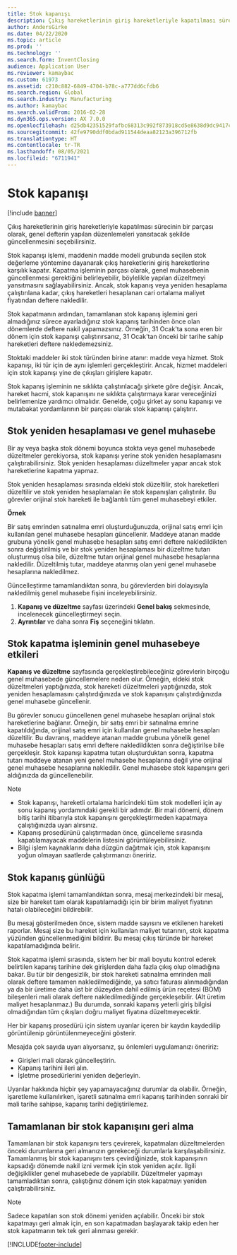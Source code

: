 ```yaml
---
title: Stok kapanışı
description: Çıkış hareketlerinin giriş hareketleriyle kapatılması sürecinin bir parçası olarak, genel defterin yapılan düzenlemeleri yansıtacak şekilde güncellenmesini seçebilirsiniz.
author: AndersGirke
ms.date: 04/22/2020
ms.topic: article
ms.prod: ''
ms.technology: ''
ms.search.form: InventClosing
audience: Application User
ms.reviewer: kamaybac
ms.custom: 61973
ms.assetid: c210c882-6849-4704-b78c-a777dd6cfdb6
ms.search.region: Global
ms.search.industry: Manufacturing
ms.author: kamaybac
ms.search.validFrom: 2016-02-28
ms.dyn365.ops.version: AX 7.0.0
ms.openlocfilehash: d25db42351529fafbc68313c992f873918cd5e8638d9dc9417cb04f1ba5698f3
ms.sourcegitcommit: 42fe9790ddf0bdad911544deaa82123a396712fb
ms.translationtype: HT
ms.contentlocale: tr-TR
ms.lasthandoff: 08/05/2021
ms.locfileid: "6711941"
---
```

# <a name="inventory-close"></a>Stok kapanışı

[!include [banner](../includes/banner.md)]

Çıkış hareketlerinin giriş hareketleriyle kapatılması sürecinin bir parçası olarak, genel defterin yapılan düzenlemeleri yansıtacak şekilde güncellenmesini seçebilirsiniz.

Stok kapanışı işlemi, maddenin madde modeli grubunda seçilen stok değerleme yöntemine dayanarak çıkış hareketlerini giriş hareketlerine karşılık kapatır. Kapatma işleminin parçası olarak, genel muhasebenin güncellenmesi gerektiğini belirleyebilir, böylelikle yapılan düzeltmeyi yansıtmasını sağlayabilirsiniz. Ancak, stok kapanış veya yeniden hesaplama çalıştırılana kadar, çıkış hareketleri hesaplanan cari ortalama maliyet fiyatından deftere nakledilir. 

Stok kapatmanın ardından, tamamlanan stok kapanış işlemini geri almadığınız sürece ayarladığınız stok kapanış tarihinden önce olan dönemlerde deftere nakil yapamazsınız. Örneğin, 31 Ocak'ta sona eren bir dönem için stok kapanışı çalıştırırsanız, 31 Ocak'tan önceki bir tarihe sahip hareketleri deftere nakledemezsiniz. 

Stoktaki maddeler iki stok türünden birine atanır: madde veya hizmet. Stok kapanışı, iki tür için de aynı işlemleri gerçekleştirir. Ancak, hizmet maddeleri için stok kapanışı yine de çıkışları girişlere kapatır. 

Stok kapanış işleminin ne sıklıkta çalıştırılacağı şirkete göre değişir. Ancak, hareket hacmi, stok kapanışını ne sıklıkta çalıştırmaya karar vereceğinizi belirlemenize yardımcı olmalıdır. Genelde, çoğu şirket ay sonu kapanışı ve mutabakat yordamlarının bir parçası olarak stok kapanışı çalıştırır.

## <a name="inventory-recalculation-and-the-general-ledger"></a>Stok yeniden hesaplaması ve genel muhasebe
Bir ay veya başka stok dönemi boyunca stokta veya genel muhasebede düzeltmeler gerekiyorsa, stok kapanışı yerine stok yeniden hesaplamasını çalıştırabilirsiniz. Stok yeniden hesaplaması düzeltmeler yapar ancak stok hareketlerine kapatma yapmaz. 

Stok yeniden hesaplaması sırasında eldeki stok düzeltilir, stok hareketleri düzeltilir ve stok yeniden hesaplamaları ile stok kapanışları çalıştırılır. Bu görevler orijinal stok hareketi ile bağlantılı tüm genel muhasebeyi etkiler. 

**Örnek** 

Bir satış emrinden satınalma emri oluşturduğunuzda, orijinal satış emri için kullanılan genel muhasebe hesapları güncellenir. Maddeye atanan madde grubuna yönelik genel muhasebe hesapları satış emri deftere nakledildikten sonra değiştirilmiş ve bir stok yeniden hesaplaması bir düzeltme tutarı oluşturmuş olsa bile, düzeltme tutarı orijinal genel muhasebe hesaplarına nakledilir. Düzeltilmiş tutar, maddeye atanmış olan yeni genel muhasebe hesaplarına nakledilmez. 

Güncelleştirme tamamlandıktan sonra, bu görevlerden biri dolayısıyla nakledilmiş genel muhasebe fişini inceleyebilirsiniz.

1.  **Kapanış ve düzeltme** sayfası üzerindeki **Genel bakış** sekmesinde, incelenecek güncelleştirmeyi seçin.
2.  **Ayrıntılar** ve daha sonra **Fiş** seçeneğini tıklatın.

## <a name="effects-of-the-inventory-close-process-on-the-general-ledger"></a>Stok kapatma işleminin genel muhasebeye etkileri
**Kapanış ve düzeltme** sayfasında gerçekleştirebileceğiniz görevlerin birçoğu genel muhasebede güncellemelere neden olur. Örneğin, eldeki stok düzeltmeleri yaptığınızda, stok hareketi düzeltmeleri yaptığınızda, stok yeniden hesaplamasını çalıştırdığınızda ve stok kapanışını çalıştırdığınızda genel muhasebe güncellenir. 

Bu görevler sonucu güncellenen genel muhasebe hesapları orijinal stok hareketlerine bağlanır. Örneğin, bir satış emri bir satınalma emrine kapatıldığında, orijinal satış emri için kullanılan genel muhasebe hesapları düzeltilir. Bu davranış, maddeye atanan madde grubuna yönelik genel muhasebe hesapları satış emri deftere nakledildikten sonra değiştirilse bile gerçekleşir. Stok kapanışı kapatma tutarı oluşturduktan sonra, kapatma tutarı maddeye atanan yeni genel muhasebe hesaplarına değil yine orijinal genel muhasebe hesaplarına nakledilir. Genel muhasebe stok kapanışını geri aldığınızda da güncellenebilir. 

> [!NOTE] 
> - Stok kapanışı, hareketli ortalama haricindeki tüm stok modelleri için ay sonu kapanış yordamındaki gerekli bir adımdır.  Bir mali dönemi, dönem bitiş tarihi itibarıyla stok kapanışını gerçekleştirmeden kapatmaya çalıştığınızda uyarı alırsınız.
> - Kapanış prosedürünü çalıştırmadan önce, güncelleme sırasında kapatılamayacak maddelerin listesini görüntüleyebilirsiniz.
> - Bilgi işlem kaynaklarını daha düzgün dağıtmak için, stok kapanışını yoğun olmayan saatlerde çalıştırmanızı öneririz.

## <a name="the-inventory-close-log"></a> Stok kapanış günlüğü
Stok kapatma işlemi tamamlandıktan sonra, mesaj merkezindeki bir mesaj, size bir hareket tam olarak kapatılamadığı için bir birim maliyet fiyatının hatalı olabileceğini bildirebilir. 

Bu mesaj gösterilmeden önce, sistem madde sayısını ve etkilenen hareketi raporlar. Mesaj size bu hareket için kullanılan maliyet tutarının, stok kapatma yüzünden güncellenmediğini bildirir. Bu mesaj çıkış türünde bir hareket kapatılamadığında belirir. 

Stok kapatma işlemi sırasında, sistem her bir mali boyutu kontrol ederek belirtilen kapanış tarihine dek girişlerden daha fazla çıkış olup olmadığına bakar. Bu tür bir dengesizlik, bir stok hareketi satınalma emrinden mali olarak deftere tamamen nakledilmediğinde, ya satıcı faturası alınmadığından ya da bir üretime daha üst bir düzeyden dahil edilmiş ürün reçetesi (BOM) bileşenleri mali olarak deftere nakledilmediğinde gerçekleşebilir. (Alt üretim maliyet hesaplanmaz.) Bu durumda, sonraki kapanış yeterli giriş bilgisi olmadığından tüm çıkışları doğru maliyet fiyatına düzeltmeyecektir. 

Her bir kapanış prosedürü için sistem uyarılar içeren bir kaydın kaydedilip görüntülenip görüntülenmeyeceğini gösterir. 

Mesajda çok sayıda uyarı alıyorsanız, şu önlemleri uygulamanızı öneririz:

-   Girişleri mali olarak güncelleştirin.
-   Kapanış tarihini ileri alın.
-   İşletme prosedürlerini yeniden değerleyin.

Uyarılar hakkında hiçbir şey yapamayacağınız durumlar da olabilir. Örneğin, işaretleme kullanılırken, işaretli satınalma emri kapanış tarihinden sonraki bir mali tarihe sahipse, kapanış tarihi değiştirilemez.

## <a name="reversing-a-completed-inventory-close"></a>Tamamlanan bir stok kapanışını geri alma
Tamamlanan bir stok kapanışını ters çevirerek, kapatmaları düzeltmelerden önceki durumlarına geri almanızın gerekeceği durumlarla karşılaşabilirsiniz. Tamamlanmış bir stok kapanışını ters çevirdiğinizde, stok kapanışının kapsadığı dönemde nakil izni vermek için stok yeniden açılır. İlgili değişiklikler genel muhasebede de yapılabilir. Düzeltmeler yapmayı tamamladıktan sonra, çalıştığınız dönem için stok kapatmayı yeniden çalıştırabilirsiniz. 

> [!NOTE] 
> Sadece kapatılan son stok dönemi yeniden açılabilir. Önceki bir stok kapatmayı geri almak için, en son kapatmadan başlayarak takip eden her stok kapatmanın tek tek geri alınması gerekir.



[!INCLUDE[footer-include](../../includes/footer-banner.md)]